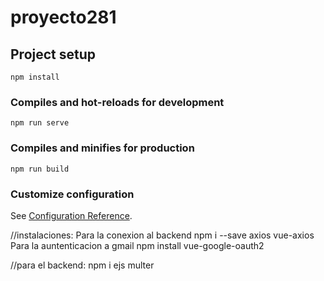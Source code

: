 # proyecto281

## Project setup
```
npm install
```

### Compiles and hot-reloads for development
```
npm run serve
```

### Compiles and minifies for production
```
npm run build
```

### Customize configuration
See [Configuration Reference](https://cli.vuejs.org/config/).


//instalaciones:
Para la conexion al backend
npm i --save axios vue-axios
Para la auntenticacion a gmail
npm install vue-google-oauth2

//para el backend:
npm i ejs multer
